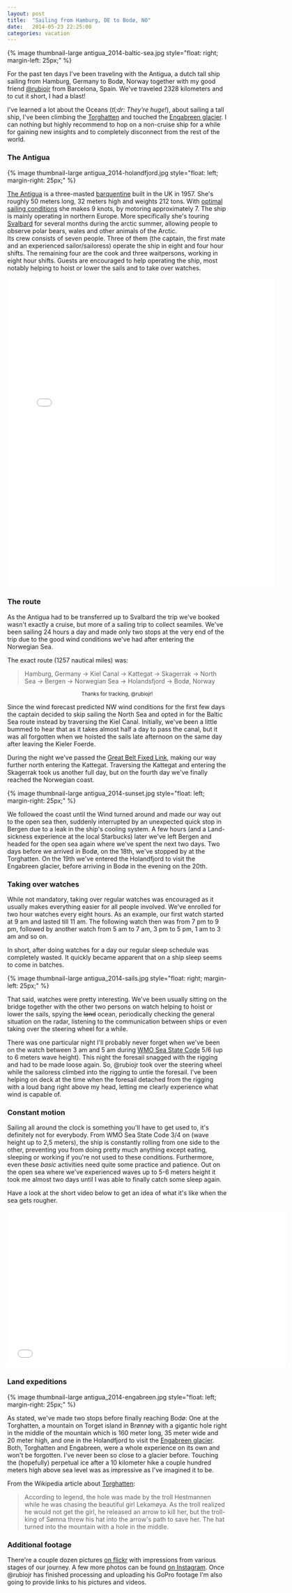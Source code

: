 ```yaml
---
layout: post
title:  "Sailing from Hamburg, DE to Bodø, NO"
date:   2014-05-23 22:25:00
categories: vacation
---
```


{% image thumbnail-large antigua_2014-baltic-sea.jpg style="float: right; margin-left: 25px;" %}

For the past ten days I've been traveling with the Antigua, a dutch tall ship sailing from Hamburg, Germany to Bodø, Norway together with my good friend [@rubiojr](http://rubiojr.rbel.co/) from Barcelona, Spain. We've traveled 2328 kilometers and to cut it short, I had a blast!

I've learned a lot about the Oceans (*tl;dr: They're huge!*), about sailing a tall ship, I've been climbing the [Torghatten](http://en.wikipedia.org/wiki/Torghatten) and touched the [Engabreen glacier](http://en.wikipedia.org/wiki/Engabreen). I can nothing but highly recommend to hop on a non-cruise ship for a while for gaining new insights and to completely disconnect from the rest of the world.

### The Antigua

{% image thumbnail-large antigua_2014-holandfjord.jpg style="float: left; margin-right: 25px;" %}

[The Antigua](http://www.tallship-antigua.com/home-en/) is a three-masted [barquentine](http://en.wikipedia.org/wiki/Barquentine) built in the UK in 1957. She's roughly 50 meters long, 32 meters high and weights 212 tons. With [optimal sailing conditions](http://www.tallship-antigua.com/technical-data/) she makes 9 knots, by motoring approximately 7. The ship is mainly operating in northern Europe. More specifically she's touring [Svalbard](http://en.wikipedia.org/wiki/Svalbard) for several months during the arctic summer, allowing people to observe polar bears, wales and other animals of the Arctic.  
Its crew consists of seven people. Three of them (the captain, the first mate and an experienced sailor/sailoress) operate the ship in eight and four hour shifts. The remaining four are the cook and three waitpersons, working in eight hour shifts. Guests are encouraged to help operating the ship, most notably helping to hoist or lower the sails and to take over watches.

<div align="center"><iframe src="//instagram.com/p/oDNzEwqkcQ/embed/" width="612" height="710" frameborder="0" scrolling="no" allowtransparency="true"></iframe></div>

### The route

As the Antigua had to be transferred up to Svalbard the trip we've booked wasn't exactly a cruise, but more of a sailing trip to collect seamiles. We've been sailing 24 hours a day and made only two stops at the very end of the trip due to the good wind conditions we've had after entering the Norwegian Sea.

The exact route (1257 nautical miles) was:

> Hamburg, Germany -> Kiel Canal -> Kattegat -> Skagerrak -> North Sea -> Bergen -> Norwegian Sea -> Holandsfjord -> Bodø, Norway

<div align="center"><script src="https://embed.github.com/view/geojson/fooforge/bazforge.com/post-sailing-from-hamburg-to-bodo/public/gps_antigua_hamburg_bodo_2014.geojson"></script><p><small>Thanks for tracking, @rubiojr!</small></p></div>

Since the wind forecast predicted NW wind conditions for the first few days the captain decided to skip sailing the North Sea and opted in for the Baltic Sea route instead by traversing the Kiel Canal. Initially, we've been a little bummed to hear that as it takes almost half a day to pass the canal, but it was all forgotten when we hoisted the sails late afternoon on the same day after leaving the Kieler Foerde.

During the night we've passed the [Great Belt Fixed Link](http://en.wikipedia.org/wiki/Great_Belt_Fixed_Link), making our way further north entering the Kattegat. Traversing the Kattegat and entering the Skagerrak took us another full day, but on the fourth day we've finally reached the Norwegian coast.

{% image thumbnail-large antigua_2014-sunset.jpg style="float: left; margin-right: 25px;" %}

We followed the coast until the Wind turned around and made our way out to the open sea then, suddenly interrupted by an unexpected quick stop in Bergen due to a leak in the ship's cooling system. A few hours (and a Land-sickness experience at the local Starbucks) later we've left Bergen and headed for the open sea again where we've spent the next two days. Two days before we arrived in Bodø, on the 18th, we've stopped by at the Torghatten. On the 19th we've entered the Holandfjord to visit the Engabreen glacier, before arriving in Bodø in the evening on the 20th.

### Taking over watches

While not mandatory, taking over regular watches was encouraged as it usually makes everything easier for all people involved. We've enrolled for two hour watches every eight hours. As an example, our first watch started at 9 am and lasted till 11 am. The following watch then was from 7 pm to 9 pm, followed by another watch from 5 am to 7 am, 3 pm to 5 pm, 1 am to 3 am and so on.

In short, after doing watches for a day our regular sleep schedule was completely wasted. It quickly became apparent that on a ship sleep seems to come in batches.

{% image thumbnail-large antigua_2014-sails.jpg style="float: right; margin-left: 25px;" %}

That said, watches were pretty interesting. We've been usually sitting on the bridge together with the other two persons on watch helping to hoist or lower the sails, spying the <strike>land</strike> ocean, periodically checking the general situation on the radar, listening to the communication between ships or even taking over the steering wheel for a while.

There was one particular night I'll probably never forget when we've been on the watch between 3 am and 5 am during [WMO Sea State Code](http://en.wikipedia.org/wiki/Sea_state) 5/6 (up to 6 meters wave height). This night the foresail snagged with the rigging and had to be made loose again. So, @rubiojr took over the steering wheel while the sailoress climbed into the rigging to untie the foresail. I've been helping on deck at the time when the foresail detached from the rigging with a loud bang right above my head, letting me clearly experience what wind is capable of.

### Constant motion

Sailing all around the clock is something you'll have to get used to, it's definitely not for everybody. From WMO Sea State Code 3/4 on (wave height up to 2,5 meters), the ship is constantly rolling from one side to the other, preventing you from doing pretty much anything except eating, sleeping or working if you're not used to these conditions. Furthermore, even these *basic* activities need quite some practice and patience. Out on the open sea where we've experienced waves up to 5-6 meters height it took me almost two days until I was able to finally catch some sleep again.

Have a look at the short video below to get an idea of what it's like when the sea gets rougher.

<div align="center"><iframe width="640" height="360" src="//www.youtube.com/embed/LD4C7uIV2Us" frameborder="0" allowfullscreen></iframe></div>

### Land expeditions

{% image thumbnail-large antigua_2014-engabreen.jpg style="float: left; margin-right: 25px;" %}

As stated, we've made two stops before finally reaching Bodø: One at the Torghatten, a mountain on Torget island in Brønnøy with a gigantic hole right in the middle of the mountain which is 160 meter long, 35 meter wide and 20 meter high, and one in the Holandfjord to visit the [Engabreen glacier](http://en.wikipedia.org/wiki/Engabreen). Both, Torghatten and Engabreen, were a whole experience on its own and won't be forgotten. I've never been so close to a glacier before. Touching the (hopefully) perpetual ice after a 10 kilometer hike a couple hundred meters high above sea level was as impressive as I've imagined it to be.

From the Wikipedia article about [Torghatten](http://en.wikipedia.org/wiki/Torghatten):

> According to legend, the hole was made by the troll Hestmannen while he was chasing the beautiful girl Lekamøya. As the troll realized he would not get the girl, he released an arrow to kill her, but the troll-king of Sømna threw his hat into the arrow's path to save her. The hat turned into the mountain with a hole in the middle.

### Additional footage

There're a couple dozen pictures [on flickr](https://www.flickr.com/photos/fooforge/sets/72157644723309186/) with impressions from various stages of our journey. A few more photos can be found [on Instagram](http://instagram.com/bazforge). Once @rubiojr has finished processing and uploading his GoPro footage I'm also going to provide links to his pictures and videos.
